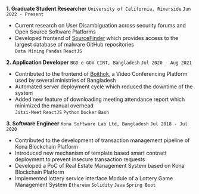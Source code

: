 **1. Graduate Student Researcher** `University of California, Riverside` `Jun 2022 - Present`  
- Current research on User Disambiguation across security forums and Open Source Software Platforms
- Developed frontend of [SourceFinder](http://www.source-finder.org) which provides access to the largest database of malware GitHub repositories  
`Data Mining` `Pandas` `ReactJS` 


**2. Application Developer** `BGD e-GOV CIRT, Bangladesh` `Jul 2020 - Aug 2021` 
- Contributed to the frontend of [Boithok](https://vc.bcc.gov.bd/), a Video Conferencing Platform used by several ministries of Bangladesh
- Automated server deployment cycle which reduced the downtime of the system
- Added new feature of downloading meeting attendance report which minimized the manual overhead  
`Jitsi-Meet` `ReactJS` `Python` `Docker` `Bash`

**3. Software Engineer** `Kona Software Lab Ltd, Bangladesh` `Jul 2018 - Jul 2020`
- Contributed to the development of transaction management pipeline of Kona Blockchain Platform
- Introduced new mechanism of template based smart contract deployment to prevent insecure transaction requests
- Developed a PoC of Real Estate Management System based on Kona Blockchain Platform
- Implemented lottery service interface Module of a Lottery Game Management System
`Ethereum` `Solidity` `Java` `Spring Boot`

